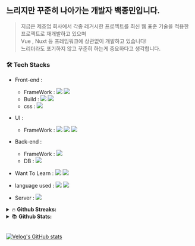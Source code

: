 ## 느리지만 꾸준히 나아가는 개발자 백종민입니다.
> 지금은 제조업 회사에서 각종 레거시한 프로젝트를 최신 웹 표준 기술을 적용한 프로젝트로 재개발하고 있으며<br/>
> Vue , Nuxt 등 프레임워크에 상관없이 개발하고 있습니다!<br/>
> 느리더라도 포기하지 않고 꾸준히 하는게 중요하다고 생각합니다.

### 🛠 Tech Stacks
* Front-end :
  - FrameWork : <span><img src="https://img.shields.io/badge/Nuxt.js-00DC82?style=flat-square&logo=Nuxt.js&logoColor=white"/></span>
<span><img src="https://img.shields.io/badge/Vue.js-4FC08D?style=flat-square&logo=Vue.js&logoColor=white"/><span/>
  - Build : <span><img src="https://img.shields.io/badge/Webpack-8DD6F9?style=flat-square&logo=Webpack&logoColor=white"/></span>
<span><img src="https://img.shields.io/badge/Vite-646CFF?style=flat-square&logo=Vite&logoColor=white"/></span>
  - css : <span><img src="https://img.shields.io/badge/Sass-CC6699?style=flat-square&logo=Sass&logoColor=white"/></span>

* UI :
  - FrameWork : <span><img src="https://img.shields.io/badge/Vuetify-1867C0?style=flat-square&logo=vuetify&logoColor=white"/></span> <span><img src="https://img.shields.io/badge/Bootstrap-563D7C?style=flat-square&logo=bootstrap&logoColor=white"/></span> <span><img src="https://img.shields.io/badge/ElementPlus-41A0F2?style=flat-square&logoColor=white"/></span>

* Back-end :  
  - FrameWork : <span><img src="https://img.shields.io/badge/Spring_Boot-F2F4F9?style=flat-square&logo=spring-boot"/></span>
  - DB : <span><img src="https://img.shields.io/badge/ORACLE-F80000?style=flat-square&logo=oracle&logoColor=white"/></span>

* Want To Learn : <span><img src="https://img.shields.io/badge/React-61DAFB?style=flat-square&logo=React&logoColor=black"/> <span/><img src="https://img.shields.io/badge/Node.js-339933?style=flat-square&logo=Node.js&logoColor=white"/>

* language used : <span><img src="https://img.shields.io/badge/JavaScript-F7DF1E?style=flat-square&logo=javascript&logoColor=black"/></span> <span><img src="https://img.shields.io/badge/Typescript-3178C6?style=flat-square&logo=Typescript&logoColor=white"/></span>

* Server : <span><img src="https://img.shields.io/badge/NGINX-009639?style=flat-square&logo=NGINX&logoColor=white"/></span> <span></span>

<details>
<summary>&#128293; <b>Github Streaks: </b></summary>
  <br>
<p align = "center">
  <img height="200em" src="https://github-readme-streak-stats.herokuapp.com?user=devMini1203&theme=monokai-metallian&locale=ko">
</p>
</details>

<details>
<summary>📚 <b>Github Stats: </b></summary>
<br>
<p align = "center">
  <img src="https://github-readme-stats.vercel.app/api?username=devMini1203&&show_icons=true&theme=vue-dark&line_height=27"/>
  <img src="https://github-readme-stats.vercel.app/api/top-langs/?username=devMini1203&theme=vue-dark&langs_count=3">
</p>
</details>

<br/>

[![Velog's GitHub stats](https://velog-readme-stats.vercel.app/api/badge?name=devMini1203)](https://velog.io/@devmini1203)
